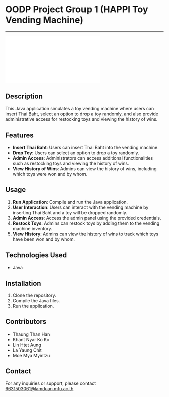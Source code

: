 # OODP Project Group 1 (HAPPI Toy Vending Machine)
-----
![Toy Vending Machine](Group_1_OODP_project.pdf)

## Description
This Java application simulates a toy vending machine where users can insert Thai Baht, select an option to drop a toy randomly, and also provide administrative access for restocking toys and viewing the history of wins.

## Features
- **Insert Thai Baht**: Users can insert Thai Baht into the vending machine.
- **Drop Toy**: Users can select an option to drop a toy randomly.
- **Admin Access**: Administrators can access additional functionalities such as restocking toys and viewing the history of wins.
- **View History of Wins**: Admins can view the history of wins, including which toys were won and by whom.

## Usage
1. **Run Application**: Compile and run the Java application.
2. **User Interaction**: Users can interact with the vending machine by inserting Thai Baht and a toy will be dropped randomly.
3. **Admin Access**: Access the admin panel using the provided credentials.
4. **Restock Toys**: Admins can restock toys by adding them to the vending machine inventory.
5. **View History**: Admins can view the history of wins to track which toys have been won and by whom.

## Technologies Used
- Java

## Installation
1. Clone the repository.
2. Compile the Java files.
3. Run the application.

## Contributors
- Thaung Than Han
- Khant Nyar Ko Ko
- Lin Htet Aung
- La Yaung Chit
- Moe Mya Myintzu


## Contact
For any inquiries or support, please contact 6631503061@lamduan.mfu.ac.th
